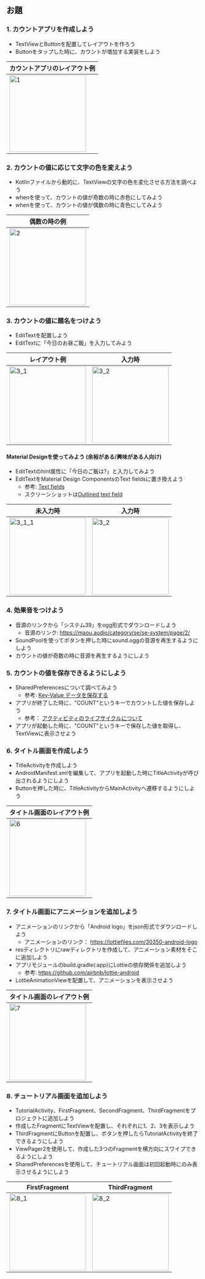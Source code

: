 ## お題
### 1. カウントアプリを作成しよう
- TextViewとButtonを配置してレイアウトを作ろう
- Buttonをタップした時に、カウントが増加する実装をしよう

| カウントアプリのレイアウト例 |
| ----- |
|<img width="200" alt="1" src="https://user-images.githubusercontent.com/50792596/153572043-2f9774b6-b128-4568-b68f-266ed412a439.png">|

### 2. カウントの値に応じて文字の色を変えよう
- Kotlinファイルから動的に、TextViewの文字の色を変化させる方法を調べよう
- whenを使って、カウントの値が奇数の時に赤色にしてみよう
- whenを使って、カウントの値が偶数の時に青色にしてみよう

| 偶数の時の例 |
| ----- |
|<img width="200" alt="2" src="https://user-images.githubusercontent.com/50792596/153571793-99d15489-b7f9-4356-b4e2-accb5b41d88e.png">|

### 3. カウントの値に題名をつけよう
- EditTextを配置しよう
- EditTextに「今日のお昼ご飯」を入力してみよう

| レイアウト例 | 入力時 |
| ----- | ----- |
|<img width="200" alt="3_1" src="https://user-images.githubusercontent.com/50792596/153572206-87b28842-0893-4f7d-8e90-cde45d6996c8.png">|<img width="200" alt="3_2" src="https://user-images.githubusercontent.com/50792596/153572219-61e8504d-9dcb-4941-a69a-24aa8d9bdf35.png">|

#### Material Designを使ってみよう (余裕がある/興味がある人向け)
- EditTextのhint属性に「今日のご飯は?」と入力してみよう
- EditTextをMaterial Design ComponentsのText fieldsに置き換えよう
  - 参考: [Text fields](https://material.io/components/text-fields/android)
  - スクリーンショットは[Outlined text field](https://material.io/components/text-fields/android#outlined-text-field)

| 未入力時 | 入力時 |
| ----- | ----- |
|<img width="200" alt="3_1_1" src="https://user-images.githubusercontent.com/50792596/153775738-8a0b7cc3-a0d9-454a-afec-a8a2865cdea4.png">|<img width="200" alt="3_2" src="https://user-images.githubusercontent.com/50792596/153775775-8e651cb7-b1ad-4504-aa68-bdfc66c117f8.png">|

### 4. 効果音をつけよう
- 音源のリンクから「システム39」をogg形式でダウンロードしよう
  - 音源のリンク: https://maou.audio/category/se/se-system/page/2/
- SoundPoolを使ってボタンを押した時にsound.oggの音源を再生するようにしよう
- カウントの値が奇数の時に音源を再生するようにしよう

### 5. カウントの値を保存できるようにしよう
- SharedPreferencesについて調べてみよう
  - 参考: [Key-Value データを保存する](https://developer.android.com/training/data-storage/shared-preferences)
- アプリが終了した時に、"COUNT"というキーでカウントした値を保存しよう
  - 参考： [アクティビティのライフサイクルについて](https://developer.android.com/guide/components/activities/activity-lifecycle?hl=ja)
- アプリが起動した時に、"COUNT"というキーで保存した値を取得し、TextViewに表示させよう

### 6. タイトル画面を作成しよう
- TitleActivityを作成しよう
- AndroidManifest.xmlを編集して、アプリを起動した時にTitleActivityが呼び出されるようにしよう
- Buttonを押した時に、TitleActivityからMainActivityへ遷移するようにしよう

| タイトル画面のレイアウト例 |
| ----- |
|<img width="200" alt="6" src="https://user-images.githubusercontent.com/50792596/153572448-cb5b1100-cc0c-4ca3-9ad3-5888bd2a363d.png">|

### 7. タイトル画面にアニメーションを追加しよう
- アニメーションのリンクから「Android logo」をjson形式でダウンロードしよう
  - アニメーションのリンク： https://lottiefiles.com/30350-android-logo
- resディレクトリにrawディレクトリを作成して、アニメーション素材をそこに追加しよう
- アプリモジュールのbuild.gradle(:app)にLottieの依存関係を追加しよう
  - 参考: https://github.com/airbnb/lottie-android
- LottieAnimationViewを配置して、アニメーションを表示させよう

| タイトル画面のレイアウト例 |
| ----- |
|<img width="200" alt="7" src="https://user-images.githubusercontent.com/50792596/153572614-58576441-3012-48d9-a39c-737c98900240.png">|

### 8. チュートリアル画面を追加しよう
- TutorialActivity、FirstFragment、SecondFragment、ThirdFragmentをプロジェクトに追加しよう
- 作成したFragmentにTextViewを配置し、それぞれに1、2、3を表示しよう
- ThirdFragmentにButtonを配置し、ボタンを押したらTutorialActivityを終了できるようにしよう
- ViewPager2を使用して、作成した3つのFragmentを横方向にスワイプできるようにしよう
- SharedPreferencesを使用して、チュートリアル画面は初回起動時にのみ表示させるようにしよう

| FirstFragment | ThirdFragment |
| ----- | ----- |
|<img width="200" alt="8_1" src="https://user-images.githubusercontent.com/50792596/153572719-115b2c9b-6354-4f49-9968-fece5cf7894d.png">|<img width="200" alt="8_2" src="https://user-images.githubusercontent.com/50792596/153572732-3091882b-0241-4057-ae36-d84c22267d70.png">|
